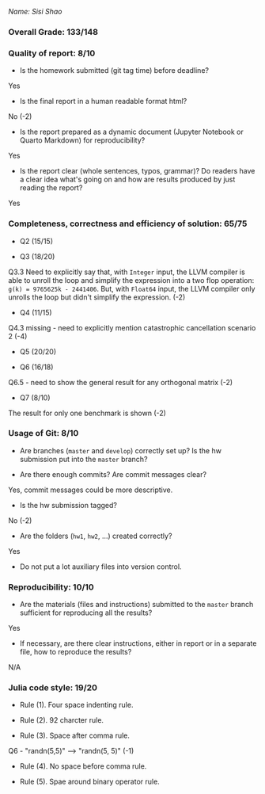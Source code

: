 *Name: Sisi Shao*

### Overall Grade: 133/148

### Quality of report: 8/10

-   Is the homework submitted (git tag time) before deadline? 

Yes

-   Is the final report in a human readable format html? 

No (-2)

-   Is the report prepared as a dynamic document (Jupyter Notebook or Quarto Markdown) for reproducibility?

Yes

-   Is the report clear (whole sentences, typos, grammar)? Do readers have a clear idea what's going on and how are results produced by just reading the report? 

Yes

### Completeness, correctness and efficiency of solution: 65/75

- Q2 (15/15)


- Q3 (18/20)

Q3.3 Need to explicitly say that, with `Integer` input, the LLVM compiler is able to unroll the loop and simplify the expression into a two flop operation: `g(k) = 9765625k - 2441406`. But, with `Float64` input, the LLVM compiler only unrolls the loop but didn't simplify the expression. (-2)

- Q4 (11/15)

Q4.3 missing - need to explicitly mention catastrophic cancellation scenario 2 (-4)

- Q5 (20/20)

- Q6 (16/18)

Q6.5 - need to show the general result for any orthogonal matrix (-2)

- Q7 (8/10)

The result for only one benchmark is shown (-2)

	    
### Usage of Git: 8/10

- Are branches (`master` and `develop`) correctly set up? Is the hw submission put into the `master` branch?

- Are there enough commits? Are commit messages clear? 

Yes, commit messages could be more descriptive.
          
- Is the hw submission tagged? 

No (-2)

- Are the folders (`hw1`, `hw2`, ...) created correctly? 

Yes
  
- Do not put a lot auxiliary files into version control. 

### Reproducibility: 10/10

- Are the materials (files and instructions) submitted to the `master` branch sufficient for reproducing all the results? 

Yes

- If necessary, are there clear instructions, either in report or in a separate file, how to reproduce the results?

N/A

### Julia code style: 19/20

- Rule (1). Four space indenting rule. 

- Rule (2). 92 charcter rule.

- Rule (3). Space after comma rule.

Q6 - "randn(5,5)" --> "randn(5, 5)" (-1)

- Rule (4). No space before comma rule.

- Rule (5). Spae around binary operator rule.
